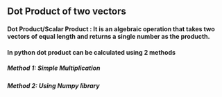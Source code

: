 ## Dot Product of two vectors 
#### Dot Product/Scalar Product : It is an algebraic operation that takes two vectors of equal length and returns a single number as the producth.

#### In python dot product can be calculated using 2 methods

##### Method 1: Simple Multiplication 
##### Method 2: Using Numpy library

